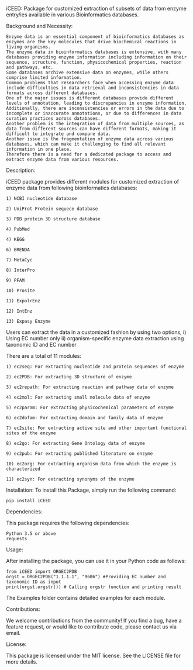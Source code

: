 iCEED: 
Package for customized extraction of subsets of data from enzyme entry/ies available in various Bioinformatics databases.

Background and Necessity:

	Enzyme data is an essential component of bioinformatics databases as enzymes are the key molecules that drive biochemical reactions in living organisms. 
	The enzyme data in bioinformatics databases is extensive, with many databases providing enzyme information including information on their sequence, structure, function, physicochemical properties, reaction and pathways, etc. 
	Some databases archive extensive data on enzymes, while others comprise limited information.
	Common problems that researchers face when accessing enzyme data include difficulties in data retrieval and inconsistencies in data formats across different databases.
	One of the major issues is different databases provide different levels of annotation, leading to discrepancies in enzyme information.
	Additionally, there are inconsistencies or errors in the data due to incomplete or inaccurate annotations, or due to differences in data curation practices across databases. 
	Another problem is the integration of data from multiple sources, as data from different sources can have different formats, making it difficult to integrate and compare data. 
	Another issue is the fragmentation of enzyme data across various databases, which can make it challenging to find all relevant information in one place.
	Therefore there is a need for a dedicated package to access and extract enzyme data from various resources. 

Description:

iCEED package provides different modules for customized extraction of enzyme data from following bioinformatics databases:

	1) NCBI nucleotide database
	
	2) UniProt Protein sequece database
	
	3) PDB protein 3D structure database
	
	4) PubMed
	
	4) KEGG
	
	6) BRENDA
	
	7) MetaCyc
	
	8) InterPro
	
	9) PFAM
	
	10) Prosite
	
	11) ExpolrEnz
	
	12) IntEnz
	
	13) Expasy Enzyme

Users can extract the data in a customized fashion by using two options,  i) Using EC number only ii) organism-specific enzyme data extraction using taxonomic ID and EC number

There are a total of 11 modules:

	1) ec2seq: For extracting nucleotide and protein sequences of enzyme
	
	2) ec2PDB: For extracting 3D structure of enzyme
	
	3) ec2repath: For extracting reaction and pathway data of enzyme
	
	4) ec2mol: For extracting small molecule data of enzyme
	
	5) ec2param: For extracting physicochemical parameters of enzyme
	
	6) ec2dofam: For extracting domain and family data of enzyme
	
	7) ec2site: For extracting active site and other important functional sites of the enzyme
	
	8) ec2go: For extracting Gene Ontology data of enzyme
	
	9) ec2pub: For extracting published literature on enzyme
	
	10) ec2org: For extracting organism data from which the enzyme is characterized
	
	11) ec2syn: For extracting synonyms of the enzyme

Installation:
To install this Package, simply run the following command:

	pip install iCEED

Dependencies:

This package requires the following dependencies:

	Python 3.5 or above
	requests

Usage:

After installing the package, you can use it in your Python code as follows:

	from iCEED import ORGEC2PDB
	orgst = ORGEC2PDB("1.1.1.1", "9606") #Providing EC number and taxonomic ID as input
	print(orgst.orgstr()) # Calling orgstr function and printing result

The Examples folder contains detailed examples for each module.

Contributions:

We welcome contributions from the community! If you find a bug, have a feature request, or would like to contribute code, please contact us via email.

License:

This package is licensed under the MIT license. See the LICENSE file for more details.

